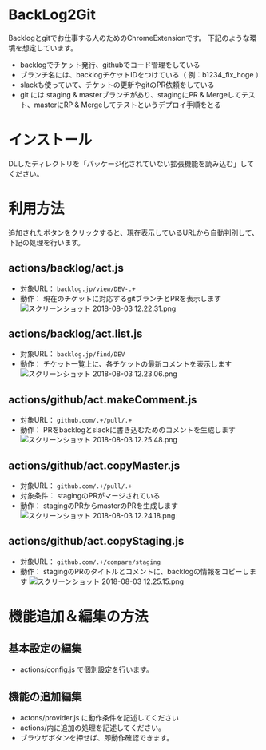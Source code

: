 # BackLog2Git

Backlogとgitでお仕事する人のためのChromeExtensionです。
下記のような環境を想定しています。

- backlogでチケット発行、githubでコード管理をしている
- ブランチ名には、backlogチケットIDをつけている（ 例：b1234_fix_hoge ）
- slackも使っていて、チケットの更新やgitのPR依頼をしている
- git には staging & masterブランチがあり、stagingにPR & Mergeしてテスト、masterにRP & Mergeしてテストというデプロイ手順をとる


# インストール

DLしたディレクトリを「パッケージ化されていない拡張機能を読み込む」してください。

# 利用方法

追加されたボタンをクリックすると、現在表示しているURLから自動判別して、下記の処理を行います。

## actions/backlog/act.js

- 対象URL： `backlog.jp/view/DEV-.+`
- 動作： 現在のチケットに対応するgitブランチとPRを表示します
![スクリーンショット 2018-08-03 12.22.31.png](https://gyazo.com/0a28980cc9fdeaf003c74a7e14483a8c.png)



## actions/backlog/act.list.js

- 対象URL： `backlog.jp/find/DEV`
- 動作： チケット一覧上に、各チケットの最新コメントを表示します
![スクリーンショット 2018-08-03 12.23.06.png](https://gyazo.com/a06d49972b1257dbe4d42d58b9d3025b.png)


## actions/github/act.makeComment.js

- 対象URL： `github.com/.+/pull/.+`
- 動作： PRをbacklogとslackに書き込むためのコメントを生成します
![スクリーンショット 2018-08-03 12.25.48.png](https://gyazo.com/919e612953e57056dcc187e3ac0b9776.png)

## actions/github/act.copyMaster.js

- 対象URL： `github.com/.+/pull/.+`
- 対象条件： stagingのPRがマージされている
- 動作： stagingのPRからmasterのPRを生成します
![スクリーンショット 2018-08-03 12.24.18.png](https://gyazo.com/0ddb5226bce8ac984522ab604ce02e0d.png)

## actions/github/act.copyStaging.js

- 対象URL： `github.com/.+/compare/staging`
- 動作： stagingのPRのタイトルとコメントに、backlogの情報をコピーします
![スクリーンショット 2018-08-03 12.25.15.png](https://gyazo.com/78bef82e09dd1c26f724547cf45d0a1e.png)


# 機能追加＆編集の方法

## 基本設定の編集
- actions/config.js で個別設定を行います。

## 機能の追加編集

- actons/provider.js に動作条件を記述してください
- actions/内に追加の処理を記述してください。
- ブラウザボタンを押せば、即動作確認できます。




